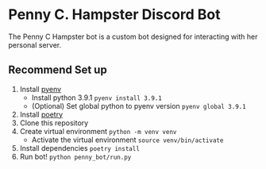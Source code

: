 # Penny C. Hampster Discord Bot

The Penny C Hampster bot is a custom bot designed for interacting with her personal server.

## Recommend Set up

1. Install [pyenv](https://github.com/pyenv/pyenv)
   * Install python 3.9.1 `pyenv install 3.9.1`
   * (Optional) Set global python to pyenv version `pyenv global 3.9.1`
2. Install [poetry](https://python-poetry.org/docs/#installation)
3. Clone this repository
4. Create virtual environment `python -m venv venv`
   * Activate the virtual environment `source venv/bin/activate`
5. Install dependencies `poetry install`
6. Run bot! `python penny_bot/run.py`

